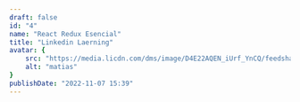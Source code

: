 ```yaml
---
draft: false
id: "4"
name: "React Redux Esencial"
title: "Linkedin Laerning"
avatar: {
    src: "https://media.licdn.com/dms/image/D4E22AQEN_iUrf_YnCQ/feedshare-shrink_1280/0/1695459833609?e=1698278400&v=beta&t=V9Z6p8MdZool8vaWo6ugZePKNxSWf4U3PkLDm0jV8O0",
    alt: "matias"
}
publishDate: "2022-11-07 15:39"
---
```


